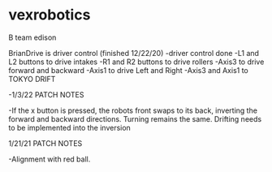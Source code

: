 # vexrobotics
B team edison

BrianDrive is driver control (finished 12/22/20)
-driver control done 
-L1 and L2 buttons to drive intakes
-R1 and R2 buttons to drive rollers
-Axis3 to drive forward and backward
-Axis1 to drive Left and Right
-Axis3 and Axis1 to TOKYO DRIFT


-1/3/22 PATCH NOTES 

-If the x button is pressed, the robots front swaps to its back, inverting the forward and backward directions. Turning remains the same. Drifting needs to be implemented into the inversion

1/21/21 PATCH NOTES

-Alignment with red ball.
